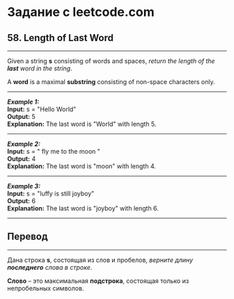 # Задание с leetcode.com
## 58. Length of Last Word

---

Given a string **s** consisting of words and spaces, *return the length of the ***last*** word in the string*.

A **word** is a maximal **substring** consisting of non-space characters only.

---

***Example 1:***</br>
**Input:** s = "Hello World"</br>
**Output:** 5</br>
**Explanation:** The last word is "World" with length 5.</br>

---

***Example 2:***</br>
**Input:** s = "   fly me   to   the moon  "</br>
**Output:** 4</br>
**Explanation:** The last word is "moon" with length 4.</br>

---

***Example 3:***</br>
**Input:** s = "luffy is still joyboy"</br>
**Output:** 6</br>
**Explanation:** The last word is "joyboy" with length 6.</br>

---

## Перевод

---

Дана строка **s**, состоящая из слов и пробелов, *верните длину ***последнего*** слова в строке*.

**Слово** – это максимальная **подстрока**, состоящая только из непробельных символов.